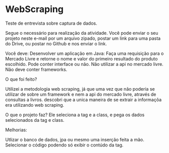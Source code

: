 # WebScraping
Teste de entrevista sobre captura de dados.

Segue o necessário para realização da atividade. Você pode enviar o seu projeto neste e-mail por um arquivo zipado, postar um link para uma pasta do Drive, ou postar no Github e nos enviar o link.

Você deve:
Desenvolver um aplicação em Java:
Faça uma requisição para o Mercado Livre e retorne o nome e valor do primeiro resultado do produto escolhido.
Pode conter interface ou não.
Não utilizar a api no mercado livre.
Não deve conter frameworks.

O que foi feito?

Utilizei a metodologia web scraping, já que uma vez que não poderia se utilizar de sobre um framework e nem a api do mercado livre, através de consultas a livros. 
descobri que a unica maneira de se extrair a informaçõa era utilizando web scraping.

O que o projeto faz?
Ele seleciona a tag e a class, e pega os dados selecionados da tag e class.

Melhorias:

Utlizar o banco de dados, jpa ou mesmo uma inserção feita a mão.
Selecionar o código podendo só exibir o contúdo da tag.
